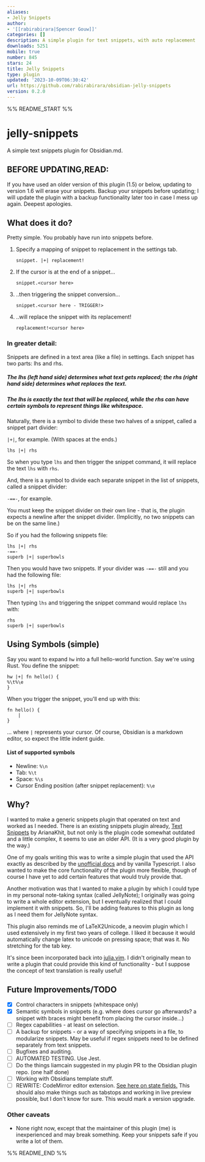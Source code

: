 ```yaml
---
aliases:
- Jelly Snippets
author:
- '[[rabirabirara|Spencer Gouw]]'
categories: []
description: A simple plugin for text snippets, with auto replacement
downloads: 5251
mobile: true
number: 845
stars: 24
title: Jelly Snippets
type: plugin
updated: '2023-10-09T06:30:42'
url: https://github.com/rabirabirara/obsidian-jelly-snippets
version: 0.2.0
---
```


%% README_START %%

# jelly-snippets
A simple text snippets plugin for Obsidian.md.

## BEFORE UPDATING,READ: 

If you have used an older version of this plugin (1.5) or below, updating to version 1.6 will erase your snippets. Backup your snippets before updating; I will update the plugin with a backup functionality later too in case I mess up again. Deepest apologies. 

## What does it do?

Pretty simple. You probably have run into snippets before.

1. Specify a mapping of snippet to replacement in the settings tab.
	
	`snippet. |+| replacement!`
	
2. If the cursor is at the end of a snippet...
	
	`snippet.<cursor here>`
	
3. ..then triggering the snippet conversion...
	
	`snippet.<cursor here - TRIGGER!>`
	
4. ..will replace the snippet with its replacement!
	
	`replacement!<cursor here>`
	
### In greater detail:

Snippets are defined in a text area (like a file) in settings. Each snippet has two parts: lhs and rhs.

##### The lhs (left hand side) determines what text gets replaced; the rhs (right hand side) determines what replaces the text. 

##### The lhs is *exactly* the text that will be replaced, while the rhs can have certain symbols to represent things like whitespace.

Naturally, there is a symbol to divide these two halves of a snippet, called a snippet part divider:

` |+| `, for example. (With spaces at the ends.)

	lhs |+| rhs
	
So when you type `lhs` and then trigger the snippet command, it will replace the text `lhs` with `rhs`.
	
And, there is a symbol to divide each separate snippet in the list of snippets, called a snippet divider:

`-==-`, for example.

You must keep the snippet divider on their own line - that is, the plugin expects a newline after the snippet divider. (Implicitly, no two snippets can be on the same line.)

So if you had the following snippets file:

```
lhs |+| rhs
-==-
superb |+| superbowls
```

Then you would have two snippets. If your divider was `-==-` still and you had the following file:

```
lhs |+| rhs
superb |+| superbowls
```

Then typing `lhs` and triggering the snippet command would replace `lhs` with:

```
rhs
superb |+| superbowls
```

## Using Symbols (simple)

Say you want to expand `hw` into a full hello-world function. Say we're using Rust. You define the snippet:

```
hw |+| fn hello() {
%\t%\e
}
```

When you trigger the snippet, you'll end up with this:

```
fn hello() {
    |
}
```

... where `|` represents your cursor. Of course, Obsidian is a markdown editor, so expect the little indent guide.

#### List of supported symbols

- Newline: `%\n`
- Tab: `%\t`
- Space: `%\s`
- Cursor Ending position (after snippet replacement): `%\e`

## Why?

I wanted to make a generic snippets plugin that operated on text and worked as I needed. There is an existing snippets plugin already, [Text Snippets](https://github.com/ArianaKhit/text-snippets-obsidian) by ArianaKhit, but not only is the plugin code somewhat outdated and a little complex, it seems to use an older API. (It is a very good plugin by the way.)

One of my goals writing this was to write a simple plugin that used the API exactly as described by the [unofficial docs](https://marcus.se.net/obsidian-plugin-docs/) and by vanilla Typescript. I also wanted to make the core functionality of the plugin more flexible, though of course I have yet to add certain features that would truly provide that.

Another motivation was that I wanted to make a plugin by which I could type in my personal note-taking syntax (called JellyNote); I originally was going to write a whole editor extension, but I eventually realized that I could implement it with snippets. So, I'll be adding features to this plugin as long as I need them for JellyNote syntax.

This plugin also reminds me of LaTeX2Unicode, a neovim plugin which I used extensively in my first two years of college. I liked it because it would automatically change latex to unicode on pressing space; that was it. No stretching for the tab key. 

It's since been incorporated back into [julia.vim](https://github.com/JuliaEditorSupport/julia-vim). I didn't originally mean to write a plugin that could provide this kind of functionality - but I suppose the concept of text translation is really useful!

## Future Improvements/TODO

- [x] Control characters in snippets (whitespace only)
- [x] Semantic symbols in snippets (e.g. where does cursor go afterwards? a snippet with braces might benefit from placing the cursor inside...)
- [ ] Regex capabilities - at least on selection.
- [ ] A backup for snippets - or a way of specifying snippets in a file, to modularize snippets. May be useful if regex snippets need to be defined separately from text snippets.
- [ ] Bugfixes and auditing.
- [ ] AUTOMATED TESTING. Use Jest.
- [ ] Do the things liamcain suggested in my plugin PR to the Obsidian plugin repo. (one half done)
- [ ] Working with Obsidians template stuff.
- [ ] REWRITE: CodeMirror editor extension. [See here on state fields.](https://docs.obsidian.md/Plugins/Editor/State+fields) This should also make things such as tabstops and working in live preview possible, but I don't know for sure. This would mark a version upgrade.
      
### Other caveats

- None right now, except that the maintainer of this plugin (me) is inexperienced and may break something. Keep your snippets safe if you write a lot of them. 


%% README_END %%